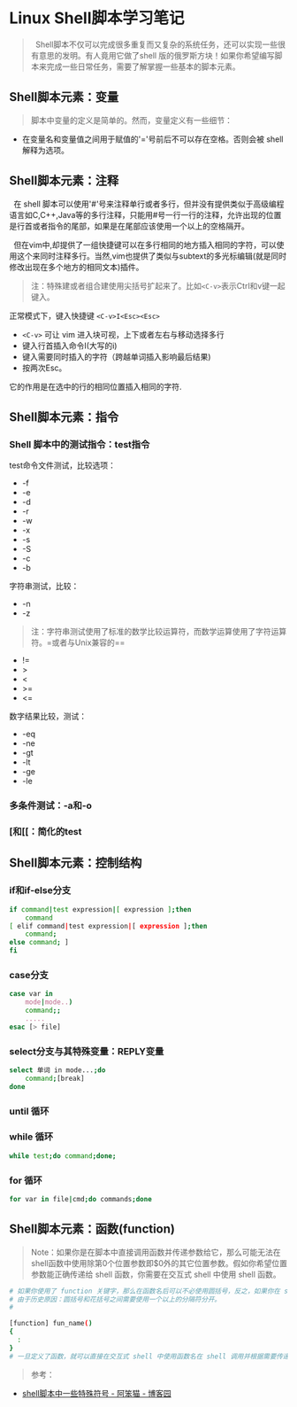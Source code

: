 # Linux Shell脚本学习笔记

> &nbsp;&nbsp;Shell脚本不仅可以完成很多重复而又复杂的系统任务，还可以实现一些很有意思的发明。有人竟用它做了shell 版的俄罗斯方块！如果你希望编写脚本来完成一些日常任务，需要了解掌握一些基本的脚本元素。

## Shell脚本元素：变量 ######

> 脚本中变量的定义是简单的。然而，变量定义有一些细节：

+ 在变量名和变量值之间用于赋值的'='号前后不可以存在空格。否则会被 shell 解释为选项。


## Shell脚本元素：注释 ##########

&nbsp;&nbsp;在 shell 脚本可以使用'#'号来注释单行或者多行，但并没有提供类似于高级编程语言如C,C++,Java等的多行注释，只能用#号一行一行的注释，允许出现的位置是行首或者指令的尾部，如果是在尾部应该使用一个以上的空格隔开。

&nbsp;&nbsp;但在vim中,却提供了一组快捷键可以在多行相同的地方插入相同的字符，可以使用这个来同时注释多行。当然,vim也提供了类似与subtext的多光标编辑(就是同时修改出现在多个地方的相同文本)插件。

> 注：特殊建或者组合建使用尖括号扩起来了。比如`<C-v>`表示Ctrl和v键一起键入。

正常模式下，键入快捷键 `<C-v>I<Esc><Esc>`

+ `<C-v>` 可让 vim 进入块可视，上下或者左右与移动选择多行
+ 键入行首插入命令I(大写的i)
+ 键入需要同时插入的字符（跨越单词插入影响最后结果)
+ 按两次Esc。  

它的作用是在选中的行的相同位置插入相同的字符.

## Shell脚本元素：指令 ##########


### Shell 脚本中的测试指令：test指令 ##########


test命令文件测试，比较选项：

+ -f
+ -e
+ -d
+ -r
+ -w
+ -x
+ -s
+ -S
+ -c
+ -b

字符串测试，比较：

+ -n
+ -z

> 注：字符串测试使用了标准的数学比较运算符，而数学运算使用了字符运算符。=或者与Unix兼容的==

+ !=
+ \>
+ <
+ \>=
+ <=

数字结果比较，测试：

+ -eq
+ -ne
+ -gt
+ -lt
+ -ge
+ -le

### 多条件测试：-a和-o ######

### [和[[：简化的test ########



## Shell脚本元素：控制结构 ##########

### if和if-else分支

```Bash
if command|test expression|[ expression ];then 
	command
[ elif command|test expression|[ expression ];then
	command;
else command; ]
fi
```

### case分支

```Bash
case var in
	mode|mode..)
	command;;
	.....
esac [> file]
```

### select分支与其特殊变量：REPLY变量

```Bash
select 单词 in mode...;do
	command;[break]
done
```

### until 循环

### while 循环

```Bash
while test;do command;done;
```

### for 循环

```Bash
for var in file|cmd;do commands;done
```

## Shell脚本元素：函数(function) ##########

> Note：如果你是在脚本中直接调用函数并传递参数给它，那么可能无法在shell函数中使用除第0个位置参数即$0外的其它位置参数。假如你希望位置参数能正确传递给 shell 函数，你需要在交互式 shell 中使用 shell 函数。


```Bash
# 如果你使用了 function 关键字，那么在函数名后可以不必使用圆括号，反之，如果你在 shell 函数后添加了圆括号，则可以不必添加 function 关键字。
# 由于历史原因：圆括号和花括号之间需要使用一个以上的分隔符分开。
# 

[function] fun_name()
{
  :
}
# 一旦定义了函数，就可以直接在交互式 shell 中使用函数名在 shell 调用并根据需要传递参数。假如你希望它在所有的地方都可以使用，那需要使用`export -f`将它导出。
```


> 参考：

+ [shell脚本中一些特殊符号 - 阿笨猫 - 博客园](http://www.cnblogs.com/xuxm2007/archive/2011/10/20/2218846.html)


